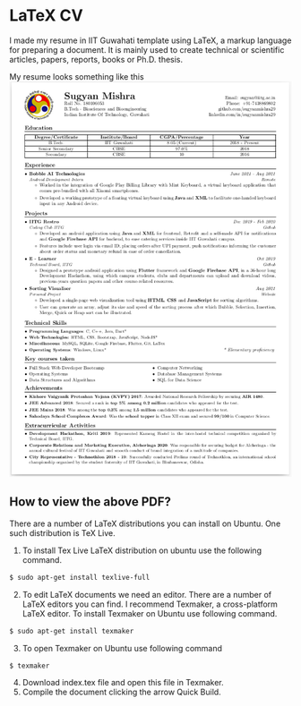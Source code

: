 # LaTeX CV
I made my resume in IIT Guwahati template using LaTeX, a markup language for preparing a document. It is mainly used to create technical or scientific articles, papers, reports, books or Ph.D. thesis.

My resume looks something like this
![Screenshot](Screenshot.png)

## How to view the above PDF?
There are a number of LaTeX distributions you can install on Ubuntu. One such distribution is TeX Live.
1. To install Tex Live LaTeX distribution on ubuntu use the following command.
```bash
$ sudo apt-get install texlive-full  
```
2. To edit LaTeX documents we need an editor. There are a number of LaTeX editors you can find. I recommend Texmaker, a cross-platform LaTeX editor. To install Texmaker on Ubuntu use following command.
```bash
$ sudo apt-get install texmaker  
```
3. To open Texmaker on Ubuntu use following command
```bash
$ texmaker
```
4. Download index.tex file and open this file in Texmaker.
5. Compile the document clicking the arrow Quick Build.

